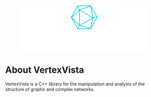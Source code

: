 <p align="center"><a href="https://github.com/XYLiu9357/VertexVista" target="_blank"><img src="./icons/logo-no-background.svg" width="400" alt="VertexVista Logo"></a></p>

# About VertexVista

VertexVista is a C++ library for the manipulation and analysis of the structure of graphs and complex networks.
